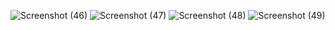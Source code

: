 ![Screenshot (46)](https://user-images.githubusercontent.com/102612221/172494573-3f833506-7d94-4688-9893-ec2ccb15e45b.png)
![Screenshot (47)](https://user-images.githubusercontent.com/102612221/172494578-ef72546b-adf2-45cb-8d34-c7e55475d11b.png)
![Screenshot (48)](https://user-images.githubusercontent.com/102612221/172494583-3a46a0fd-9918-4f13-a1ec-f68f19bffee2.png)
![Screenshot (49)](https://user-images.githubusercontent.com/102612221/172494592-5277bbfa-ed93-4273-b16e-dca70e14497b.png)
